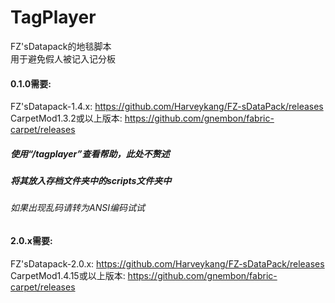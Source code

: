 # TagPlayer
FZ'sDatapack的地毯脚本  
用于避免假人被记入记分板  
#### 0.1.0需要:  
FZ'sDatapack-1.4.x: https://github.com/Harveykang/FZ-sDataPack/releases  
CarpetMod1.3.2或以上版本: https://github.com/gnembon/fabric-carpet/releases  
##### 使用“/tagplayer”查看帮助，此处不赘述
##### 将其放入存档文件夹中的scripts文件夹中
###### 如果出现乱码请转为ANSI编码试试
#### 2.0.x需要:  
FZ'sDatapack-2.0.x: https://github.com/Harveykang/FZ-sDataPack/releases  
CarpetMod1.4.15或以上版本: https://github.com/gnembon/fabric-carpet/releases  
